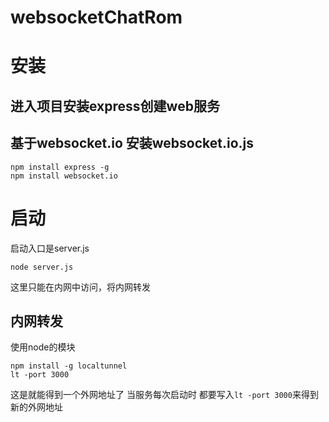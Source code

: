 # websocketChatRom
# 安装 #
## 进入项目安装express创建web服务 ##
## 基于websocket.io 安装websocket.io.js ##
    npm install express -g
	npm install websocket.io
# 启动 #

启动入口是server.js
	
    node server.js

这里只能在内网中访问，将内网转发

## 内网转发 ##

使用node的模块

    npm install -g localtunnel
	lt -port 3000
这是就能得到一个外网地址了
当服务每次启动时 都要写入`lt -port 3000`来得到新的外网地址


	

